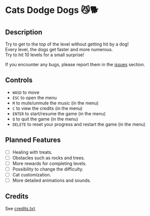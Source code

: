 # Cats Dodge Dogs 😼🐕

## Description

Try to get to the top of the level without getting hit by a dog!</br>
Every level, the dogs get faster and more numerous.</br>
Try to hit 10 levels for a small surprise!</br>

If you encounter any bugs, please report them in the [issues](https://github.com/nieleyla/cats-dodge-dogs/issues) section.

## Controls

- `WASD` to move
- `ESC` to open the menu
- `M` to mute/unmute the music (in the menu)
- `C` to view the credits (in the menu)
- `ENTER` to start/resume the game (in the menu)
- `Q` to quit the game (in the menu)
- `DELETE` to reset your progress and restart the game (in the menu)

## Planned Features

- [ ] Healing with treats.
- [ ] Obstacles such as rocks and trees.
- [ ] More rewards for completing levels.
- [ ] Possibility to change the difficulty.
- [ ] Cat customization.
- [ ] More detailed animations and sounds.

## Credits

See [credits.txt](assets/ui/credits.txt).
